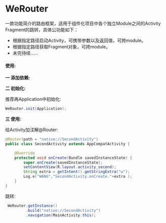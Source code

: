 # WeRouter
一款功能简介的路由框架，适用于组件化项目中各个独立Module之间的Activity Fragment的跳转，具体公功能如下：

* 根据指定路径启动Activity，可携带参数以及返回值，可挎module。
* 根据指定路径获取Fragment对象，可挎module。
* 未完待续......

#### 使用:  

**一 添加依赖:**   



**二 初始化:**

 推荐再Application中初始化:  

```java
WeRouter.init(Application);
```

**三 使用:**

给Activity加注解@Router:

```java
@Router(path = "native://SecondActivity")
public class SecondActivity extends AppCompatActivity {

    @Override
    protected void onCreate(Bundle savedInstanceState) {
        super.onCreate(savedInstanceState);
        setContentView(R.layout.activity_second);
        String extra = getIntent().getStringExtra("w");
        Log.e("WANG","SecondActivity.onCreate."+extra );
    }
}
```

跳转:

```java
 WeRouter.getInstance()
         .build("native://SecondActivity")
         .navigation(MainActivity.this);
```

